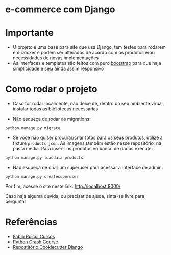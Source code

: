 # e-commerce com Django

# Importante

- O projeto é uma base para site que usa Django, tem testes para rodarem em Docker e podem ser alterados de acordo com os produtos e/ou necessidades de novas implementações
- As interfaces e templates são feitos com puro [bootstrap](https://getbootstrap.com/docs/4.0/examples/) para que haja simplicidade e seja ainda assim responsivo

# Como rodar o projeto

- Caso for rodar localmente, não deixe de, dentro do seu ambiente virual, instalar todas as bibliotecas necessárias 

- Não esqueça de rodar as migrations:
```
python manage.py migrate
```

- Se você não quiser procurar/criar fotos para os seus produtos, utilize a fixture `products.json`. As imagens também estão nesse repositório, na pasta media. Para inserir os produtos no banco de dados execute:
```
python manage.py loaddata products
```

- Não esqueça de criar um superuser para acessar a interface de admin:
```
python manage.py createsuperuser
```



Por fim, acesse o site neste link: [http://localhost:8000/](http://localhost:8000/)

Caso haja alguma duvida, ou precisar de ajuda, sinta-se livre para perguntar


# Referências

- [Fabio Ruicci Cursos](https://www.fabioruicci.com.br/)
- [Python Crash Course](https://www.amazon.com.br/Python-Crash-Course-Eric-Matthes/dp/1593279280)
- [Repostitório Cookiecutter Django](https://github.com/pydanny/cookiecutter-django)